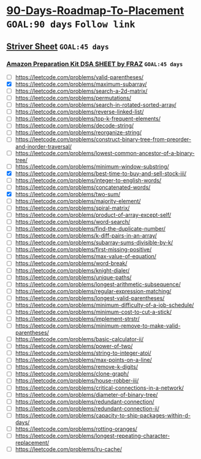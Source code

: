 # [90-Days-Roadmap-To-Placement](https://takeuforward.org/interviews/most-trusted-90-days-roadmap-to-placement-guaranteed/) `GOAL:90 days` `Follow link`


## [Striver Sheet](https://takeuforward.org/interviews/strivers-sde-sheet-top-coding-interview-problems/) `GOAL:45 days`

### [Amazon Preparation Kit DSA SHEET by FRAZ](https://docs.google.com/document/d/128wI_LxgR8dBNsEuYvxv5tZuNx_UDdTeTMKVTnPksb0/edit) `GOAL:45 days`

- [ ] https://leetcode.com/problems/valid-parentheses/ </br>
- [x] https://leetcode.com/problems/maximum-subarray/ </br>
- [ ] https://leetcode.com/problems/search-a-2d-matrix/ </br>
- [ ] https://leetcode.com/problems/permutations/ </br>
- [ ] https://leetcode.com/problems/search-in-rotated-sorted-array/ </br>
- [ ] https://leetcode.com/problems/reverse-linked-list/ </br>
- [ ] https://leetcode.com/problems/top-k-frequent-elements/ </br>
- [ ] https://leetcode.com/problems/decode-string/ </br>
- [ ] https://leetcode.com/problems/reorganize-string/ </br>
- [ ] https://leetcode.com/problems/construct-binary-tree-from-preorder-and-inorder-traversal/ </br>
- [ ] https://leetcode.com/problems/lowest-common-ancestor-of-a-binary-tree/ </br>
- [ ] https://leetcode.com/problems/minimum-window-substring/ </br>
- [x] https://leetcode.com/problems/best-time-to-buy-and-sell-stock-iii/ </br>
- [ ] https://leetcode.com/problems/integer-to-english-words/ </br>
- [ ] https://leetcode.com/problems/concatenated-words/ </br>
- [x] https://leetcode.com/problems/two-sum/ </br>
- [ ] https://leetcode.com/problems/majority-element/ </br>
- [ ] https://leetcode.com/problems/spiral-matrix/ </br>
- [ ] https://leetcode.com/problems/product-of-array-except-self/ </br>
- [ ] https://leetcode.com/problems/word-search/ </br>
- [ ] https://leetcode.com/problems/find-the-duplicate-number/ </br>
- [ ] https://leetcode.com/problems/k-diff-pairs-in-an-array/ </br>
- [ ] https://leetcode.com/problems/subarray-sums-divisible-by-k/ </br>
- [ ] https://leetcode.com/problems/first-missing-positive/ </br>
- [ ] https://leetcode.com/problems/max-value-of-equation/ </br>
- [ ] https://leetcode.com/problems/word-break/ </br>
- [ ] https://leetcode.com/problems/knight-dialer/ </br>
- [ ] https://leetcode.com/problems/unique-paths/ </br>
- [ ] https://leetcode.com/problems/longest-arithmetic-subsequence/ </br>
- [ ] https://leetcode.com/problems/regular-expression-matching/ </br>
- [ ] https://leetcode.com/problems/longest-valid-parentheses/ </br>
- [ ] https://leetcode.com/problems/minimum-difficulty-of-a-job-schedule/ </br>
- [ ] https://leetcode.com/problems/minimum-cost-to-cut-a-stick/ </br>
- [ ] https://leetcode.com/problems/implement-strstr/ </br>
- [ ] https://leetcode.com/problems/minimum-remove-to-make-valid-parentheses/ </br>
- [ ] https://leetcode.com/problems/basic-calculator-ii/ </br>
- [ ] https://leetcode.com/problems/power-of-two/ </br>
- [ ] https://leetcode.com/problems/string-to-integer-atoi/ </br>
- [ ] https://leetcode.com/problems/max-points-on-a-line/ </br>
- [ ] https://leetcode.com/problems/remove-k-digits/ </br>
- [ ] https://leetcode.com/problems/clone-graph/ </br>
- [ ] https://leetcode.com/problems/house-robber-iii/ </br>
- [ ] https://leetcode.com/problems/critical-connections-in-a-network/ </br>
- [ ] https://leetcode.com/problems/diameter-of-binary-tree/ </br>
- [ ] https://leetcode.com/problems/redundant-connection/ </br>
- [ ] https://leetcode.com/problems/redundant-connection-ii/ </br>
- [ ] https://leetcode.com/problems/capacity-to-ship-packages-within-d-days/ </br>
- [ ] https://leetcode.com/problems/rotting-oranges/ </br>
- [ ] https://leetcode.com/problems/longest-repeating-character-replacement/ </br>
- [ ] https://leetcode.com/problems/lru-cache/ </br>

